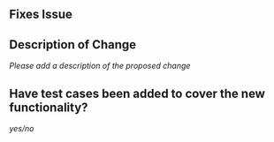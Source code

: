 ## Fixes Issue #

## Description of Change

*Please add a description of the proposed change*

## Have test cases been added to cover the new functionality?

*yes/no*